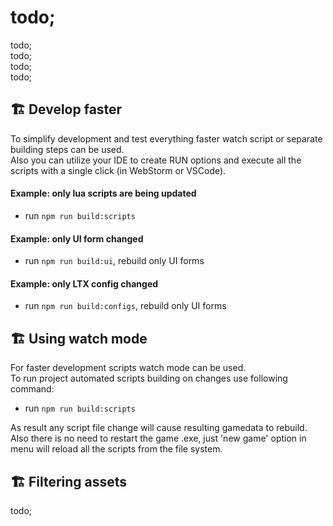 # todo;

todo; <br/>
todo; <br/>
todo; <br/>
todo; <br/>

## 🏗️ Develop faster

To simplify development and test everything faster watch script or separate building steps can be used. <br/>
Also you can utilize your IDE to create RUN options and execute all the scripts with a single click (in WebStorm or VSCode).

#### Example: only lua scripts are being updated

- run `npm run build:scripts`

#### Example: only UI form changed

- run `npm run build:ui`, rebuild only UI forms

#### Example: only LTX config changed

- run `npm run build:configs`, rebuild only UI forms

## 🏗️ Using watch mode

For faster development scripts watch mode can be used. <br/>
To run project automated scripts building on changes use following command:

- run `npm run build:scripts`

As result any script file change will cause resulting gamedata to rebuild. <br/>
Also there is no need to restart the game .exe, just 'new game' option in menu will reload all the scripts from the file system.

## 🏗️ Filtering assets

todo; <br/>
